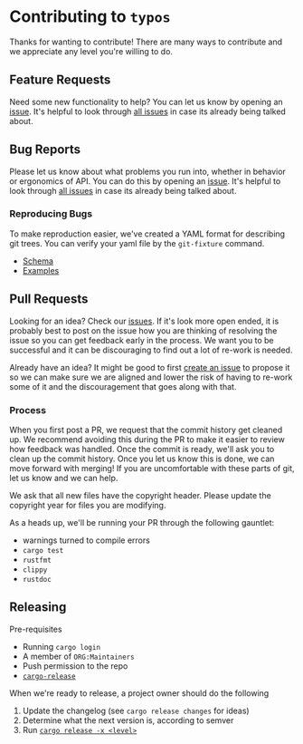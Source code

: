 # Contributing to `typos`

Thanks for wanting to contribute! There are many ways to contribute and we
appreciate any level you're willing to do.

## Feature Requests

Need some new functionality to help?  You can let us know by opening an
[issue][new issue]. It's helpful to look through [all issues][all issues] in
case its already being talked about.

## Bug Reports

Please let us know about what problems you run into, whether in behavior or
ergonomics of API.  You can do this by opening an [issue][new issue]. It's
helpful to look through [all issues][all issues] in case its already being
talked about.

### Reproducing Bugs

To make reproduction easier, we've created a YAML format for describing git
trees.  You can verify your yaml file by the `git-fixture` command.

- [Schema](crates/git-fixture/docs/schema.json)
- [Examples](tests/fixtures/)

## Pull Requests

Looking for an idea? Check our [issues][issues]. If it's look more open ended,
it is probably best to post on the issue how you are thinking of resolving the
issue so you can get feedback early in the process. We want you to be
successful and it can be discouraging to find out a lot of re-work is needed.

Already have an idea?  It might be good to first [create an issue][new issue]
to propose it so we can make sure we are aligned and lower the risk of having
to re-work some of it and the discouragement that goes along with that.

### Process

When you first post a PR, we request that the commit history get cleaned
up.  We recommend avoiding this during the PR to make it easier to review how
feedback was handled. Once the commit is ready, we'll ask you to clean up the
commit history.  Once you let us know this is done, we can move forward with
merging!  If you are uncomfortable with these parts of git, let us know and we
can help.

We ask that all new files have the copyright header.  Please update the
copyright year for files you are modifying.

As a heads up, we'll be running your PR through the following gauntlet:
- warnings turned to compile errors
- `cargo test`
- `rustfmt`
- `clippy`
- `rustdoc`

## Releasing

Pre-requisites
- Running `cargo login`
- A member of `ORG:Maintainers`
- Push permission to the repo
- [`cargo-release`](https://github.com/crate-ci/cargo-release/)

When we're ready to release, a project owner should do the following
1. Update the changelog (see `cargo release changes` for ideas)
2. Determine what the next version is, according to semver
3. Run [`cargo release -x <level>`](https://github.com/crate-ci/cargo-release)

[issues]: https://github.com/gitext-rs/git-fixture/issues
[new issue]: https://github.com/gitext-rs/git-fixture/issues/new
[all issues]: https://github.com/gitext-rs/git-fixture/issues?utf8=%E2%9C%93&q=is%3Aissue
